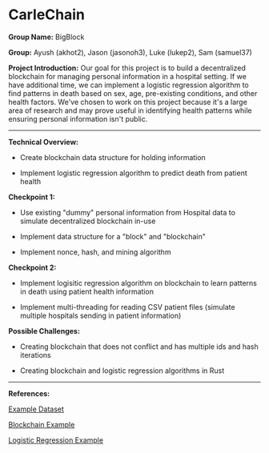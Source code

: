 # CarleChain
__Group Name:__ BigBlock

__Group:__ Ayush (akhot2), Jason (jasonoh3), Luke (lukep2), Sam (samuel37)

__Project Introduction:__ Our goal for this project is to build a decentralized blockchain for managing personal information in a hospital setting. If we have additional time, we can implement a logistic regression algorithm to find patterns in death based on sex, age, pre-existing conditions, and other health factors. We've chosen to work on this project because it's a large area of research and may prove useful in identifying health patterns while ensuring personal information isn't public.

---

__Technical Overview:__ 

 - Create blockchain data structure for holding information

 - Implement logistic regression algorithm to predict death from patient health
 
__Checkpoint 1:__
 
 - Use existing "dummy" personal information from Hospital data to simulate decentralized blockchain in-use

 - Implement data structure for a "block" and "blockchain"

 - Implement nonce, hash, and mining algorithm
 
__Checkpoint 2:__

 - Implement logisitic regression algorithm on blockchain to learn patterns in death using patient health information

 - Implement multi-threading for reading CSV patient files (simulate multiple hospitals sending in patient information)
 
__Possible Challenges:__

 - Creating blockchain that does not conflict and has multiple ids and hash iterations
 
 - Creating blockchain and logistic regression algorithms in Rust

---

__References:__

[Example Dataset](https://www.kaggle.com/datasets/tanmoyx/covid19-patient-precondition-dataset)

[Blockchain Example](https://blog.logrocket.com/how-to-build-a-blockchain-in-rust/)

[Logistic Regression Example](https://paulkernfeld.com/2018/07/01/logistic-regression-in-rust.html)